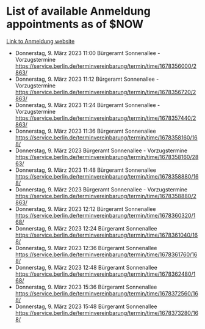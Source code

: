 # List of available Anmeldung appointments as of $NOW
[Link to Anmeldung website](https://service.berlin.de/terminvereinbarung/termin/tag.php?termin=1&anliegen[]=120686&dienstleisterlist=122210,122217,327316,122219,327312,122227,327314,122231,327346,122243,327348,122254,122252,329742,122260,329745,122262,329748,122271,327278,122273,327274,122277,327276,330436,122280,327294,122282,327290,122284,327292,122291,327270,122285,327266,122286,327264,122296,327268,150230,329760,122297,327286,122294,327284,122312,329763,122314,329775,122304,327330,122311,327334,122309,327332,317869,122281,327352,122279,329772,122283,122276,327324,122274,327326,122267,329766,122246,327318,122251,327320,122257,327322,122208,327298,122226,327300&herkunft=http%3A%2F%2Fservice.berlin.de%2Fdienstleistung%2F120686%2F)
- Donnerstag, 9. März 2023 11:00 Bürgeramt Sonnenallee - Vorzugstermine https://service.berlin.de/terminvereinbarung/termin/time/1678356000/2863/
- Donnerstag, 9. März 2023 11:12 Bürgeramt Sonnenallee - Vorzugstermine https://service.berlin.de/terminvereinbarung/termin/time/1678356720/2863/
- Donnerstag, 9. März 2023 11:24 Bürgeramt Sonnenallee - Vorzugstermine https://service.berlin.de/terminvereinbarung/termin/time/1678357440/2863/
- Donnerstag, 9. März 2023 11:36 Bürgeramt Sonnenallee https://service.berlin.de/terminvereinbarung/termin/time/1678358160/168/
- Donnerstag, 9. März 2023  Bürgeramt Sonnenallee - Vorzugstermine https://service.berlin.de/terminvereinbarung/termin/time/1678358160/2863/
- Donnerstag, 9. März 2023 11:48 Bürgeramt Sonnenallee https://service.berlin.de/terminvereinbarung/termin/time/1678358880/168/
- Donnerstag, 9. März 2023  Bürgeramt Sonnenallee - Vorzugstermine https://service.berlin.de/terminvereinbarung/termin/time/1678358880/2863/
- Donnerstag, 9. März 2023 12:12 Bürgeramt Sonnenallee https://service.berlin.de/terminvereinbarung/termin/time/1678360320/168/
- Donnerstag, 9. März 2023 12:24 Bürgeramt Sonnenallee https://service.berlin.de/terminvereinbarung/termin/time/1678361040/168/
- Donnerstag, 9. März 2023 12:36 Bürgeramt Sonnenallee https://service.berlin.de/terminvereinbarung/termin/time/1678361760/168/
- Donnerstag, 9. März 2023 12:48 Bürgeramt Sonnenallee https://service.berlin.de/terminvereinbarung/termin/time/1678362480/168/
- Donnerstag, 9. März 2023 15:36 Bürgeramt Sonnenallee https://service.berlin.de/terminvereinbarung/termin/time/1678372560/168/
- Donnerstag, 9. März 2023 15:48 Bürgeramt Sonnenallee https://service.berlin.de/terminvereinbarung/termin/time/1678373280/168/
